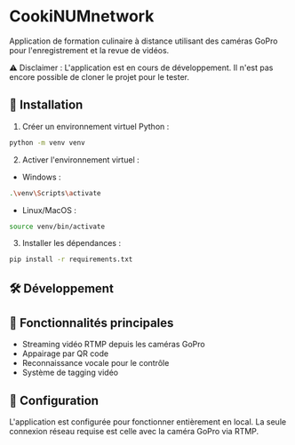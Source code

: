 # CookiNUMnetwork

Application de formation culinaire à distance utilisant des caméras GoPro pour l'enregistrement et la revue de vidéos.

⚠️ Disclaimer : L'application est en cours de développement. Il n'est pas encore possible de cloner le projet pour le tester.

## 🚀 Installation

1. Créer un environnement virtuel Python :
```bash
python -m venv venv
```

2. Activer l'environnement virtuel :
- Windows :
```bash
.\venv\Scripts\activate
```
- Linux/MacOS :
```bash
source venv/bin/activate
```

3. Installer les dépendances :
```bash
pip install -r requirements.txt
```

## 🛠️ Développement

## 📝 Fonctionnalités principales

- Streaming vidéo RTMP depuis les caméras GoPro
- Appairage par QR code
- Reconnaissance vocale pour le contrôle
- Système de tagging vidéo


## 🔧 Configuration

L'application est configurée pour fonctionner entièrement en local. La seule connexion réseau requise est celle avec la caméra GoPro via RTMP.
